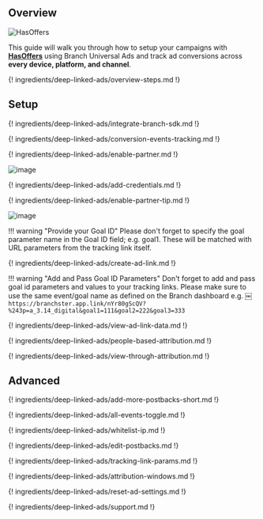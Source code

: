 ## Overview

![HasOffers](https://cdn.branch.io/branch-assets/ad-partner-manager/154074090037072201/hasoffers-logo-home-1533748811344.png)

This guide will walk you through how to setup your campaigns with **[HasOffers](http://hasoffers.com)** using Branch Universal Ads and track ad conversions across **every device, platform, and channel**.

{! ingredients/deep-linked-ads/overview-steps.md !}

## Setup

{! ingredients/deep-linked-ads/integrate-branch-sdk.md !}

{! ingredients/deep-linked-ads/conversion-events-tracking.md !}

{! ingredients/deep-linked-ads/enable-partner.md !}

![image](/_assets/img/pages/deep-linked-ads/hasoffers/hasoffers-enable.png)

{! ingredients/deep-linked-ads/add-credentials.md !}

{! ingredients/deep-linked-ads/enable-partner-tip.md !}

![image](/_assets/img/pages/deep-linked-ads/hasoffers/hasoffers-postbacks-goal-id.png)

!!! warning "Provide your Goal ID"
	Please don't forget to specify the goal parameter name in the Goal ID field; e.g. goal1. These will be matched with URL parameters from the tracking link itself.

{! ingredients/deep-linked-ads/create-ad-link.md !}

!!! warning "Add and Pass Goal ID Parameters"
	Don't forget to add and pass goal id parameters and values to your tracking links. Please make sure to use the same event/goal name as defined on the Branch dashboard e.g. ￼`https://branchster.app.link/nYr80gScQV?%243p=a_3.14_digital&goal1=111&goal2=222&goal3=333`

{! ingredients/deep-linked-ads/view-ad-link-data.md !}

{! ingredients/deep-linked-ads/people-based-attribution.md !}

{! ingredients/deep-linked-ads/view-through-attribution.md !}

## Advanced

{! ingredients/deep-linked-ads/add-more-postbacks-short.md !}

{! ingredients/deep-linked-ads/all-events-toggle.md !}

{! ingredients/deep-linked-ads/whitelist-ip.md !}

{! ingredients/deep-linked-ads/edit-postbacks.md !}

{! ingredients/deep-linked-ads/tracking-link-params.md !}

{! ingredients/deep-linked-ads/attribution-windows.md !}

{! ingredients/deep-linked-ads/reset-ad-settings.md !}

{! ingredients/deep-linked-ads/support.md !}
